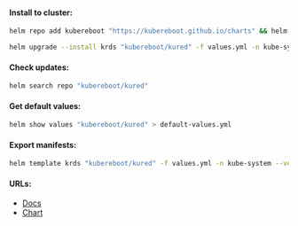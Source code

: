 #### Install to cluster:
```bash
helm repo add kubereboot "https://kubereboot.github.io/charts" && helm repo update
```
```bash
helm upgrade --install krds "kubereboot/kured" -f values.yml -n kube-system --version "5.4.5"
```

#### Check updates:
```bash
helm search repo "kubereboot/kured"
```

#### Get default values:
```bash
helm show values "kubereboot/kured" > default-values.yml
```

#### Export manifests:
```bash
helm template krds "kubereboot/kured" -f values.yml -n kube-system --version "5.4.5" > manifests.yml
```

#### URLs:
- [Docs](https://kured.dev/docs/)
- [Chart](https://github.com/kubereboot/charts/tree/main/charts/kured)
